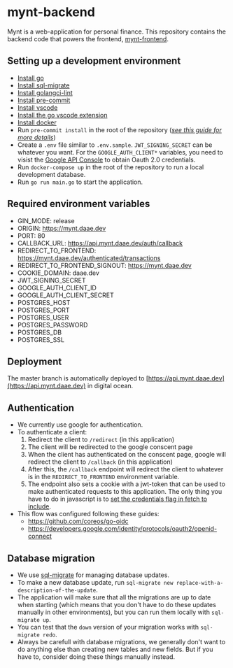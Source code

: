 # mynt-backend

Mynt is a web-application for personal finance. This repository contains the backend code that powers the frontend, [mynt-frontend](https://github.com/petterdaae/mynt-frontend).

## Setting up a development environment
- [Install go](https://golang.org/doc/install)
- [Install sql-migrate](https://github.com/rubenv/sql-migrate)
- [Install golangci-lint](https://pre-commit.com/#install)
- [Install pre-commit](https://pre-commit.com/#install)
- [Install vscode](https://code.visualstudio.com/download)
- [Install the go vscode extension](https://code.visualstudio.com/docs/languages/go)
- [Install docker](https://docs.docker.com/get-docker/)
- Run `pre-commit install` in the root of the repository ([*see this guide for more details*](https://freshman.tech/linting-golang/))
- Create a `.env` file similar to `.env.sample`. `JWT_SIGNING_SECRET` can be whatever you want. For the `GOOGLE_AUTH_CLIENT*` variables, you need to visist the [Google API Console](https://console.developers.google.com/) to obtain Oauth 2.0 credentials.
- Run `docker-compose up` in the root of the repository to run a local development database.
- Run `go run main.go` to start the application.

## Required environment variables
- GIN_MODE: release
- ORIGIN: https://mynt.daae.dev
- PORT: 80
- CALLBACK_URL: https://api.mynt.daae.dev/auth/callback
- REDIRECT_TO_FRONTEND: https://mynt.daae.dev/authenticated/transactions
- REDIRECT_TO_FRONTEND_SIGNOUT: https://mynt.daae.dev
- COOKIE_DOMAIN: daae.dev
- JWT_SIGNING_SECRET
- GOOGLE_AUTH_CLIENT_ID
- GOOGLE_AUTH_CLIENT_SECRET
- POSTGRES_HOST
- POSTGRES_PORT
- POSTGRES_USER
- POSTGRES_PASSWORD
- POSTGRES_DB
- POSTGRES_SSL

## Deployment
The master branch is automatically deployed to [https://api.mynt.daae.dev](https://api.mynt.daae.dev) in digital ocean.

## Authentication
- We currently use google for authentication.
- To authenticate a client:
    1. Redirect the client to `/redirect` (in this application)
    2. The client will be redirected to the google conscent page
    3. When the client has authenticated on the conscent page, google will redirect the client to `/callback` (in this application)
    4. After this, the `/callback` endpoint will redirect the client to whatever is in the `REDIRECT_TO_FRONTEND` environment variable.
    5. The endpoint also sets a cookie with a jwt-token that can be used to make authenticated requests to this application. The only thing you have to do in javascript is to [set the credentials flag in fetch to include](https://developer.mozilla.org/en-US/docs/Web/API/Fetch_API/Using_Fetch#sending_a_request_with_credentials_included).
- This flow was configured following these guides:
    - https://github.com/coreos/go-oidc
    - https://developers.google.com/identity/protocols/oauth2/openid-connect

## Database migration
- We use [sql-migrate](https://github.com/rubenv/sql-migrate) for managing database updates.
- To make a new database update, run `sql-migrate new replace-with-a-description-of-the-update`.
- The application will make sure that all the migrations are up to date when starting (which means that you don't have to do these updates manually in other environments), but you can run them locally with `sql-migrate up`.
- You can test that the `down` version of your migration works with `sql-migrate redo`.
- Always be carefull with database migrations, we generally don't want to do anything else than creating new tables and new fields. But if you have to, consider doing these things manually instead.
